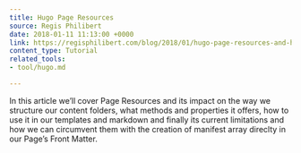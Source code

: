 ```yaml
---
title: Hugo Page Resources
source: Regis Philibert
date: 2018-01-11 11:13:00 +0000
link: https://regisphilibert.com/blog/2018/01/hugo-page-resources-and-how-to-use-them/
content_type: Tutorial
related_tools:
- tool/hugo.md

---
```

In this article we’ll cover Page Resources and its impact on the way we structure our content folders, what methods and properties it offers, how to use it in our templates and markdown and finally its current limitations and how we can circumvent them with the creation of manifest array direclty in our Page’s Front Matter.






